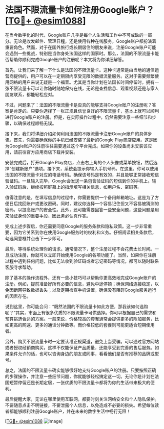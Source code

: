 # 法国不限流量卡如何注册Google账户？[[TG💪+ @esim1088](https://t.me/s/esim1088)]

在当今数字化的时代，Google账户几乎是每个人生活和工作中不可或缺的一部分。无论是收发邮件、管理日程，还是使用各种在线服务，Google账户都扮演着重要角色。然而，对于在国外旅行或长期居住的朋友来说，注册Google账户可能会遇到一些挑战，特别是当你身处法国这样的国家时。那么，法国的不限流量卡能否帮助你顺利完成Google账户的注册呢？本文将为你详细解答。

首先，让我们来了解一下什么是法国的不限流量卡。这种卡通常是由当地的通信运营商提供的，用户可以在一定期限内享受无限的数据流量服务。这对于需要频繁使用网络的用户来说无疑是一个福音。尤其是当你计划在法国长时间停留时，拥有一张不限流量卡可以让你随时随地保持在线，无论是查找信息、观看视频还是与家人朋友联系，都能轻松应对。

不过，问题来了：法国的不限流量卡是否真的能够支持Google账户的注册呢？答案是肯定的。只要你选择了一张正规且信誉良好的不限流量卡，基本上就可以顺利进行Google账户的注册。但是，在实际操作过程中，仍然需要注意一些细节和步骤，以确保过程顺畅无误。

接下来，我们将详细介绍如何利用法国的不限流量卡注册Google账户的具体步骤。首先，你需要确保你的手机已经安装了最新的Google Play商店应用。这是因为Google账户的注册往往需要通过这个平台完成。如果你的设备尚未安装该应用，请前往官方应用商店下载并安装。

安装完成后，打开Google Play商店，点击右上角的个人头像或菜单按钮，然后选择“创建新账户”选项。接下来，系统会提示你输入手机号码。在这里，你可以使用法国的不限流量卡对应的电话号码。确保该号码是有效的，并且能够正常接收短信验证码。一旦输入完毕，Google会发送一条包含验证码的短信到你的手机上。输入验证码后，继续按照屏幕上的指示填写相关信息，如用户名、密码等。

值得注意的是，在填写信息的过程中，你需要提供一个备用邮箱地址。这是为了方便日后找回账户或更改密码。同时，建议你选择一个容易记住但又不容易被猜测的密码，以提高账户的安全性。此外，还可能需要回答一些安全问题，这些问题是用来验证身份的重要手段，因此务必认真作答。

完成上述步骤后，你还需要同意Google的服务条款和隐私政策。这一步非常重要，因为它关系到你在使用Google服务时的权利和义务。仔细阅读相关条款后，勾选同意框并点击下一步即可。

最后，等待系统处理你的请求。通常情况下，整个注册过程不会花费太长时间。一旦成功注册，你就可以立即开始使用Google的各项功能了。当然，如果你在注册过程中遇到任何问题，比如无法收到验证码或者忘记密码等情况，都可以随时联系客服寻求帮助。

除了基本的操作流程外，还有一些小技巧可以帮助你更高效地完成Google账户的注册。例如，提前准备好所有必要的信息，避免中途停顿；确保网络连接稳定，以免因断网导致数据丢失；以及定期检查手机设置，确保没有阻碍Google服务运行的因素存在。

说到这里，你可能会问：“既然法国的不限流量卡如此方便，那我该如何选购呢？”其实，市面上有很多优质的不限流量卡可供选择。你可以根据自己的需求和预算挑选合适的方案。一般来说，价格较高的套餐通常会提供更多的附加服务，比如更高的网速、更多的通话分钟数等。而价格较低的套餐则可能更适合短期使用者。

另外，购买不限流量卡时一定要认准正规渠道，避免上当受骗。可以通过官方网站或者授权经销商购买，这样不仅能保证产品质量，还能享受到完善的售后服务。如果条件允许的话，也可以咨询身边的朋友或同事，看看他们是否有推荐的品牌或型号。

总之，法国的不限流量卡确实能够很好地支持Google账户的注册。只要按照正确的步骤操作，并注意一些细节问题，你就能够轻松搞定这一切。无论你是计划在法国短暂停留还是长期定居，一张优质的不限流量卡都将为你的生活带来极大的便利。

最后提醒大家，无论在哪里使用互联网，都要时刻关注网络安全和个人隐私保护。不要随意点击不明链接，不要泄露个人信息，以免造成不必要的损失。希望每位读者都能够顺利注册Google账户，并在未来的数字生活中畅行无阻！

[[TG💪+ @esim1088](https://t.me/s/esim1088) ![Image](https://i.postimg.cc/4NQfJmqS/Snipaste-2025-05-13-00-14-12.png)]